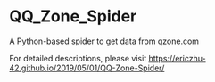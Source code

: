 # QQ_Zone_Spider
A Python-based spider to get data from qzone.com

For detailed descriptions, please visit <https://ericzhu-42.github.io/2019/05/01/QQ-Zone-Spider/>